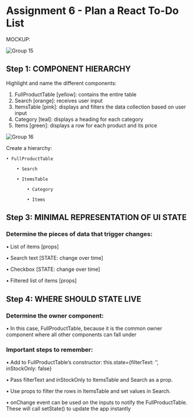 # Assignment 6 - Plan a React To-Do List

MOCKUP: 

![Group 15](https://user-images.githubusercontent.com/89480750/202324588-5cd9d368-f5af-41ec-94ea-f135d95bc318.png)


## Step 1: COMPONENT HIERARCHY

Highlight and name the different components:
 1) FullProductTable [yellow]: contains the entire table
 2) Search [orange]: receives user input
 3) ItemsTable [pink]: displays and filters the data collection based on user input
 4) Category [teal]: displays a heading for each category
 5) Items [green]: displays a row for each product and its price

![Group 16](https://user-images.githubusercontent.com/89480750/202324705-1f74aeff-cc15-49c3-a6ef-c5fc73c00d1c.png)

Create a hierarchy: 

    • FullProductTable

        • Search
    
        • ItemsTable
    
            • Category
        
            • Items
        
## Step 3: MINIMAL REPRESENTATION OF UI STATE

### Determine the pieces of data that trigger changes:
• List of items [props]

• Search text [STATE: change over time]

• Checkbox [STATE: change over time]

• Filtered list of items [props]


## Step 4: WHERE SHOULD STATE LIVE

### Determine the owner component: 
• In this case, FullProductTable, because it is the common owner component where all other components can fall under

### Important steps to remember: 
• Add to FullProductTable’s constructor: this.state={filterText: ‘’, inStockOnly: false}

• Pass filterText and inStockOnly to ItemsTable and Search as a prop.

• Use props to filter the rows in ItemsTable and set values in Search.

• onChange event can be used on the inputs to notify the FullProductTable. These will call setState() to update the app instantly
